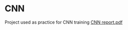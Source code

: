 # CNN
Project used as practice for CNN training 
[CNN report.pdf](https://github.com/erclaudio/CNN-/files/12726612/CNN.report.pdf)
